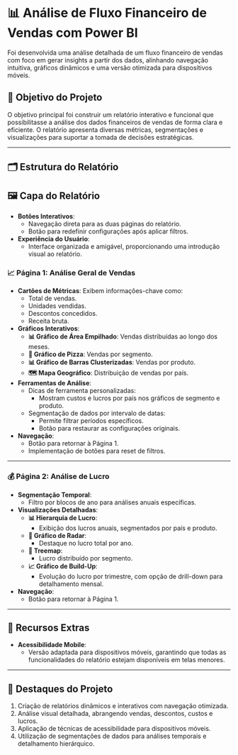 # 📊 Análise de Fluxo Financeiro de Vendas com Power BI

Foi desenvolvida uma análise detalhada de um fluxo financeiro de vendas com foco em gerar insights a partir dos dados, alinhando navegação intuitiva, gráficos dinâmicos e uma versão otimizada para dispositivos móveis.

## 🎯 Objetivo do Projeto

O objetivo principal foi construir um relatório interativo e funcional que possibilitasse a análise dos dados financeiros de vendas de forma clara e eficiente. O relatório apresenta diversas métricas, segmentações e visualizações para suportar a tomada de decisões estratégicas.

---

## 🗂️ Estrutura do Relatório

## 🖼️ Capa do Relatório

- **Botões Interativos**:
  - Navegação direta para as duas páginas do relatório.
  - Botão para redefinir configurações após aplicar filtros.
- **Experiência do Usuário**:
  - Interface organizada e amigável, proporcionando uma introdução visual ao relatório.


### 📈 Página 1: **Análise Geral de Vendas**
- **Cartões de Métricas**: Exibem informações-chave como:
  - Total de vendas.
  - Unidades vendidas.
  - Descontos concedidos.
  - Receita bruta.
- **Gráficos Interativos**:
  - **📊 Gráfico de Área Empilhado**: Vendas distribuídas ao longo dos meses.
  - **🥧 Gráfico de Pizza**: Vendas por segmento.
  - **📊 Gráfico de Barras Clusterizadas**: Vendas por produto.
  - **🗺️ Mapa Geográfico**: Distribuição de vendas por país.
- **Ferramentas de Análise**:
  - Dicas de ferramenta personalizadas:
    - Mostram custos e lucros por país nos gráficos de segmento e produto.
  - Segmentação de dados por intervalo de datas:
    - Permite filtrar períodos específicos.
    - Botão para restaurar as configurações originais.
- **Navegação**:
    - Botão para retornar à Página 1.
    - Implementação de botões para  reset de filtros.

---

### 💰 Página 2: **Análise de Lucro**
- **Segmentação Temporal**:
  - Filtro por blocos de ano para análises anuais específicas.
- **Visualizações Detalhadas**:
  - **📊 Hierarquia de Lucro**:
    - Exibição dos lucros anuais, segmentados por país e produto.
  - **🎯 Gráfico de Radar**:
    - Destaque no lucro total por ano.
  - **🌳 Treemap**:
    - Lucro distribuído por segmento.
  - **📈 Gráfico de Build-Up**:
    - Evolução do lucro por trimestre, com opção de drill-down para detalhamento mensal.
- **Navegação**:
  - Botão para retornar à Página 1.

---

## 📱 Recursos Extras
- **Acessibilidade Mobile**:
  - Versão adaptada para dispositivos móveis, garantindo que todas as funcionalidades do relatório estejam disponíveis em telas menores.

---

## 🌟 Destaques do Projeto
1. Criação de relatórios dinâmicos e interativos com navegação otimizada.
2. Análise visual detalhada, abrangendo vendas, descontos, custos e lucros.
3. Aplicação de técnicas de acessibilidade para dispositivos móveis.
4. Utilização de segmentações de dados para análises temporais e detalhamento hierárquico.

